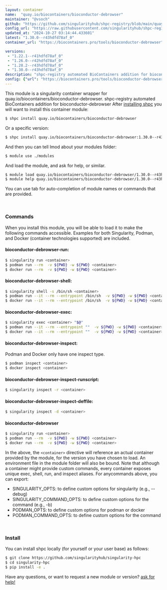 ```yaml
---
layout: container
name:  "quay.io/biocontainers/bioconductor-debrowser"
maintainer: "@vsoch"
github: "https://github.com/singularityhub/shpc-registry/blob/main/quay.io/biocontainers/bioconductor-debrowser/container.yaml"
config_url: "https://raw.githubusercontent.com/singularityhub/shpc-registry/main/quay.io/biocontainers/bioconductor-debrowser/container.yaml"
updated_at: "2024-10-27 03:14:44.433601"
latest: "1.30.0--r43hdfd78af_0"
container_url: "https://biocontainers.pro/tools/bioconductor-debrowser"

versions:
 - "1.22.1--r41hdfd78af_0"
 - "1.26.0--r42hdfd78af_0"
 - "1.28.2--r43hdfd78af_0"
 - "1.30.0--r43hdfd78af_0"
description: "shpc-registry automated BioContainers addition for bioconductor-debrowser"
config: {"url": "https://biocontainers.pro/tools/bioconductor-debrowser", "maintainer": "@vsoch", "description": "shpc-registry automated BioContainers addition for bioconductor-debrowser", "latest": {"1.30.0--r43hdfd78af_0": "sha256:4f8f5eb848b77edb5b7ff9b3d24dcd04a77e14996402f7775093d7f1a03ae332"}, "tags": {"1.22.1--r41hdfd78af_0": "sha256:c9c185ca8280f2c6ec3b2597614942d0b07a3261d4052c75d8b97017f2f5dede", "1.26.0--r42hdfd78af_0": "sha256:44d0daac641eab9fa8f2b5a29866ccc6481108ab5f3d8906ed20d027d6c8700f", "1.28.2--r43hdfd78af_0": "sha256:0dd8bc8052775bed99598141d1ef5257443577e1cec5f7ce0e2766b32e68d49a", "1.30.0--r43hdfd78af_0": "sha256:4f8f5eb848b77edb5b7ff9b3d24dcd04a77e14996402f7775093d7f1a03ae332"}, "docker": "quay.io/biocontainers/bioconductor-debrowser"}
---
```


This module is a singularity container wrapper for quay.io/biocontainers/bioconductor-debrowser.
shpc-registry automated BioContainers addition for bioconductor-debrowser
After [installing shpc](#install) you will want to install this container module:


```bash
$ shpc install quay.io/biocontainers/bioconductor-debrowser
```

Or a specific version:

```bash
$ shpc install quay.io/biocontainers/bioconductor-debrowser:1.30.0--r43hdfd78af_0
```

And then you can tell lmod about your modules folder:

```bash
$ module use ./modules
```

And load the module, and ask for help, or similar.

```bash
$ module load quay.io/biocontainers/bioconductor-debrowser/1.30.0--r43hdfd78af_0
$ module help quay.io/biocontainers/bioconductor-debrowser/1.30.0--r43hdfd78af_0
```

You can use tab for auto-completion of module names or commands that are provided.

<br>

### Commands

When you install this module, you will be able to load it to make the following commands accessible.
Examples for both Singularity, Podman, and Docker (container technologies supported) are included.

#### bioconductor-debrowser-run:

```bash
$ singularity run <container>
$ podman run --rm  -v ${PWD} -w ${PWD} <container>
$ docker run --rm  -v ${PWD} -w ${PWD} <container>
```

#### bioconductor-debrowser-shell:

```bash
$ singularity shell -s /bin/sh <container>
$ podman run --it --rm --entrypoint /bin/sh  -v ${PWD} -w ${PWD} <container>
$ docker run --it --rm --entrypoint /bin/sh  -v ${PWD} -w ${PWD} <container>
```

#### bioconductor-debrowser-exec:

```bash
$ singularity exec <container> "$@"
$ podman run --it --rm --entrypoint ""  -v ${PWD} -w ${PWD} <container> "$@"
$ docker run --it --rm --entrypoint ""  -v ${PWD} -w ${PWD} <container> "$@"
```

#### bioconductor-debrowser-inspect:

Podman and Docker only have one inspect type.

```bash
$ podman inspect <container>
$ docker inspect <container>
```

#### bioconductor-debrowser-inspect-runscript:

```bash
$ singularity inspect -r <container>
```

#### bioconductor-debrowser-inspect-deffile:

```bash
$ singularity inspect -d <container>
```



#### bioconductor-debrowser

```bash
$ singularity run <container>
$ podman run --rm  -v ${PWD} -w ${PWD} <container>
$ docker run --rm  -v ${PWD} -w ${PWD} <container>
```


In the above, the `<container>` directive will reference an actual container provided
by the module, for the version you have chosen to load. An environment file in the
module folder will also be bound. Note that although a container
might provide custom commands, every container exposes unique exec, shell, run, and
inspect aliases. For anycommands above, you can export:

 - SINGULARITY_OPTS: to define custom options for singularity (e.g., --debug)
 - SINGULARITY_COMMAND_OPTS: to define custom options for the command (e.g., -b)
 - PODMAN_OPTS: to define custom options for podman or docker
 - PODMAN_COMMAND_OPTS: to define custom options for the command

<br>

### Install

You can install shpc locally (for yourself or your user base) as follows:

```bash
$ git clone https://github.com/singularityhub/singularity-hpc
$ cd singularity-hpc
$ pip install -e .
```

Have any questions, or want to request a new module or version? [ask for help!](https://github.com/singularityhub/singularity-hpc/issues)